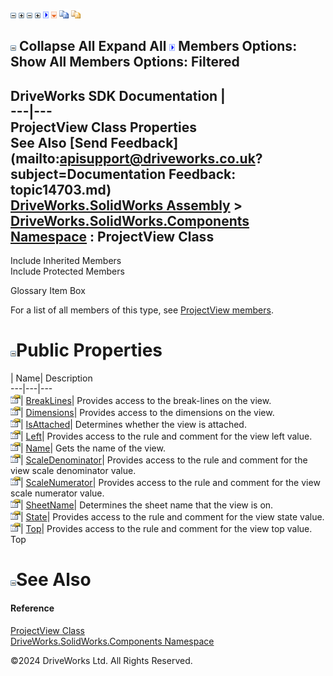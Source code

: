 ![](dotnetimages/collapse.gif) ![](dotnetimages/expand.gif) ![](dotnetimages/collapse.gif) ![](dotnetimages/expand.gif) ![](dotnetimages/drpdown.gif) ![](dotnetimages/drpdown_orange.gif) ![](dotnetimages/copycode.gif) ![](dotnetimages/copycodeHighlight.gif)

![](dotnetimages/collapse.gif) Collapse All Expand All ![](dotnetimages/drpdown.gif) Members Options: Show All  Members Options: Filtered   
---  
DriveWorks SDK Documentation  |   
---|---  
ProjectView Class Properties   
See Also [Send Feedback](mailto:apisupport@driveworks.co.uk?subject=Documentation Feedback: topic14703.md)  
[DriveWorks.SolidWorks Assembly](topic13342.md) > [DriveWorks.SolidWorks.Components Namespace](topic13925.md) : ProjectView Class  
---  
  
Include Inherited Members    
Include Protected Members    


Glossary Item Box

For a list of all members of this type, see [ProjectView members](topic14704.md).

# ![](dotnetimages/collapse.gif)Public Properties

| Name| Description  
---|---|---  
![Public Property](dotnetimages/publicProperty.gif)| [BreakLines](topic14709.md)| Provides access to the break-lines on the view.   
![Public Property](dotnetimages/publicProperty.gif)| [Dimensions](topic14710.md)| Provides access to the dimensions on the view.   
![Public Property](dotnetimages/publicProperty.gif)| [IsAttached](topic14711.md)| Determines whether the view is attached.   
![Public Property](dotnetimages/publicProperty.gif)| [Left](topic14712.md)| Provides access to the rule and comment for the view left value.   
![Public Property](dotnetimages/publicProperty.gif)| [Name](topic14713.md)| Gets the name of the view.   
![Public Property](dotnetimages/publicProperty.gif)| [ScaleDenominator](topic14714.md)| Provides access to the rule and comment for the view scale denominator value.   
![Public Property](dotnetimages/publicProperty.gif)| [ScaleNumerator](topic14715.md)| Provides access to the rule and comment for the view scale numerator value.   
![Public Property](dotnetimages/publicProperty.gif)| [SheetName](topic14716.md)| Determines the sheet name that the view is on.   
![Public Property](dotnetimages/publicProperty.gif)| [State](topic14717.md)| Provides access to the rule and comment for the view state value.   
![Public Property](dotnetimages/publicProperty.gif)| [Top](topic14718.md)| Provides access to the rule and comment for the view top value.   
Top

# ![](dotnetimages/collapse.gif)See Also

#### Reference

[ProjectView Class](topic14703.md)   
[DriveWorks.SolidWorks.Components Namespace](topic13925.md)

©2024 DriveWorks Ltd. All Rights Reserved.
